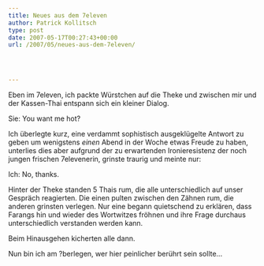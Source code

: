 ```yaml
---
title: Neues aus dem 7eleven
author: Patrick Kollitsch
type: post
date: 2007-05-17T00:27:43+00:00
url: /2007/05/neues-aus-dem-7eleven/




---
```

Eben im 7eleven, ich packte Würstchen auf die Theke und zwischen mir und der Kassen-Thai entspann sich ein kleiner Dialog. 

Sie: You want me hot?

Ich überlegte kurz, eine verdammt sophistisch ausgeklügelte Antwort zu geben um wenigstens _einen_ Abend in der Woche etwas Freude zu haben, unterlies dies aber aufgrund der zu erwartenden Ironieresistenz der noch jungen frischen 7elevenerin, grinste traurig und meinte nur:

Ich: No, thanks. 

Hinter der Theke standen 5 Thais rum, die alle unterschiedlich auf unser Gespräch reagierten. Die einen pulten zwischen den Zähnen rum, die anderen grinsten verlegen. Nur eine begann quietschend zu erklären, dass Farangs hin und wieder des Wortwitzes fröhnen und ihre Frage durchaus unterschiedlich verstanden werden kann. 

Beim Hinausgehen kicherten alle dann. 

Nun bin ich am ?berlegen, wer hier peinlicher berührt sein sollte...